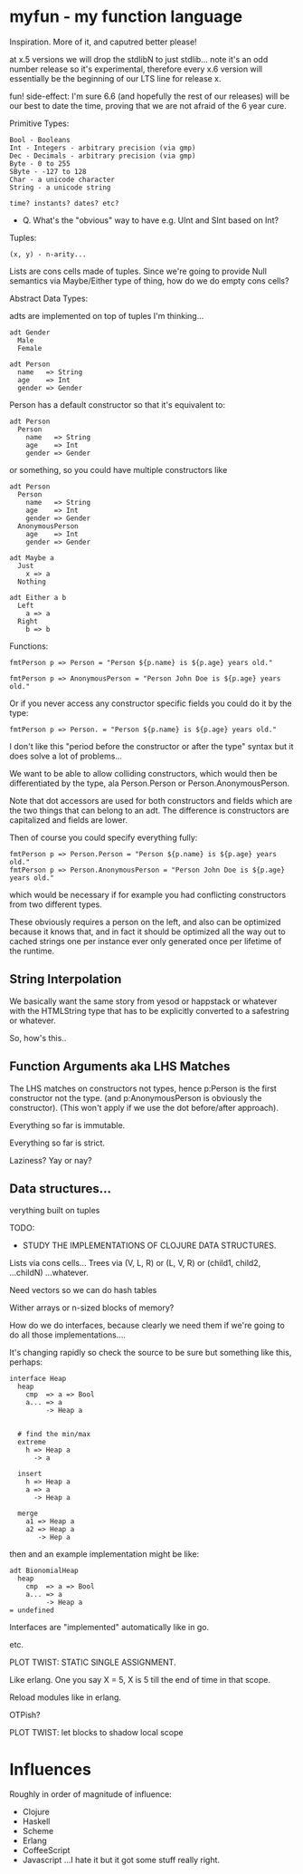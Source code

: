 # myfun - my function language

Inspiration.  More of it, and caputred better please!

at x.5 versions we will drop the stdlibN to just stdlib... note it's an odd
number release so it's experimental, therefore every x.6 version will essentially
be the beginning of our LTS line for release x.

fun! side-effect: I'm sure 6.6 (and hopefully the rest of our releases) will
be our best to date the time, proving that we are not afraid of the 6 year
cure.

Primitive Types:

    Bool - Booleans
    Int - Integers - arbitrary precision (via gmp)
    Dec - Decimals - arbitrary precision (via gmp)
    Byte - 0 to 255
    SByte - -127 to 128
    Char - a unicode character
    String - a unicode string

    time? instants? dates? etc?

- Q. What's the "obvious" way to have e.g. UInt and SInt based on Int?

Tuples:

    (x, y) - n-arity...

Lists are cons cells made of tuples.  Since we're going to provide Null
semantics via Maybe/Either type of thing, how do we do empty cons cells?

Abstract Data Types:

adts are implemented on top of tuples I'm thinking...

    adt Gender
      Male
      Female

    adt Person
      name   => String
      age    => Int
      gender => Gender

Person has a default constructor so that it's equivalent to:

    adt Person
      Person
        name   => String
        age    => Int
        gender => Gender

or something, so you could have multiple constructors like

    adt Person
      Person
        name   => String
        age    => Int
        gender => Gender
      AnonymousPerson
        age    => Int
        gender => Gender

    adt Maybe a
      Just
        x => a
      Nothing

    adt Either a b
      Left
        a => a
      Right
        b => b

Functions:

    fmtPerson p => Person = "Person ${p.name} is ${p.age} years old."

    fmtPerson p => AnonymousPerson = "Person John Doe is ${p.age} years old."

Or if you never access any constructor specific fields you could do it by the type:

    fmtPerson p => Person. = "Person ${p.name} is ${p.age} years old."

I don't like this "period before the constructor or after the type" syntax but it
does solve a lot of problems...

We want to be able to allow colliding constructors, which would then be
differentiated by the type, ala Person.Person or Person.AnonymousPerson.

Note that dot accessors are used for both constructors and fields which are the
two things that can belong to an adt.  The difference is constructors are
capitalized and fields are lower.

Then of course you could specify everything fully:

    fmtPerson p => Person.Person = "Person ${p.name} is ${p.age} years old."
    fmtPerson p => Person.AnonymousPerson = "Person John Doe is ${p.age} years old."

which would be necessary if for example you had conflicting constructors from
two different types.

These obviously requires a person on the left, and also can be optimized because
it knows that, and in fact it should be optimized all the way out to cached
strings one per instance ever only generated once per lifetime of the runtime.

## String Interpolation

We basically want the same story from yesod or happstack or whatever with the
HTMLString type that has to be explicitly converted to a safestring or whatever.

So, how's this..

## Function Arguments aka LHS Matches

The LHS matches on constructors not types, hence p:Person is the first
constructor not the type. (and p:AnonymousPerson is obviously the
constructor). (This won't apply if we use the dot before/after approach).

Everything so far is immutable.

Everything so far is strict.

Laziness? Yay or nay?


## Data structures...

verything built on tuples

TODO:
- STUDY THE IMPLEMENTATIONS OF CLOJURE DATA STRUCTURES.

Lists via cons cells...
Trees via (V, L, R) or (L, V, R) or (child1, child2, ...childN) ...whatever.

Need vectors so we can do hash tables

Wither arrays or n-sized blocks of memory?

How do we do interfaces, because clearly we need them if we're going to do all
those implementations....

It's changing rapidly so check the source to be sure but something like this, perhaps:

    interface Heap
      heap
        cmp  => a => Bool
        a... => a
             -> Heap a


      # find the min/max
      extreme
        h => Heap a
          -> a

      insert
        h => Heap a
        a => a
          -> Heap a

      merge
        a1 => Heap a
        a2 => Heap a
           -> Hep a

then and an example implementation might be like:

    adt BionomialHeap
      heap
        cmp  => a => Bool
        a... => a
             -> Heap a
    = undefined

Interfaces are "implemented" automatically like in go.

etc.

PLOT TWIST: STATIC SINGLE ASSIGNMENT.

Like erlang.  One you say X = 5, X is 5 till the end of time in that scope.

Reload modules like in erlang.

OTPish?

PLOT TWIST: let blocks to shadow local scope

# Influences

Roughly in order of magnitude of influence:

- Clojure
- Haskell
- Scheme
- Erlang
- CoffeeScript
- Javascript ...I hate it but it got some stuff really right.
